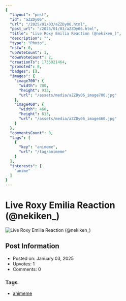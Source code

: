 ```yaml
---
{
  "layout": "post",
  "id": "aZZDy06",
  "url": "/2025/01/03/aZZDy06.html",
  "post_url": "/2025/01/03/aZZDy06.html",
  "title": "Live Roxy Emilia Reaction (@nekiken_)",
  "description": "",
  "type": "Photo",
  "nsfw": 0,
  "upVoteCount": 1,
  "downVoteCount": 2,
  "creationTs": 1735921464,
  "promoted": 0,
  "badges": [],
  "images": {
    "image700": {
      "width": 700,
      "height": 933,
      "url": "/assets/media/aZZDy06_image700.jpg"
    },
    "image460": {
      "width": 460,
      "height": 613,
      "url": "/assets/media/aZZDy06_image460.jpg"
    }
  },
  "commentsCount": 0,
  "tags": [
    {
      "key": "animeme",
      "url": "/tag/animeme"
    }
  ],
  "interests": [
    "anime"
  ]
}
---
```


# Live Roxy Emilia Reaction (@nekiken_)

![Live Roxy Emilia Reaction (@nekiken_)](/assets/media/aZZDy06_image700.jpg)

## Post Information

- Posted on: January 03, 2025
- Upvotes: 1
- Comments: 0

### Tags

- [animeme](/tag/animeme)
